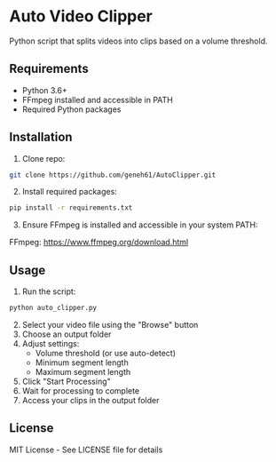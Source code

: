 # Auto Video Clipper

Python script that splits videos into clips based on a volume threshold.

## Requirements
- Python 3.6+
- FFmpeg installed and accessible in PATH
- Required Python packages

## Installation

1. Clone repo:
```bash
git clone https://github.com/geneh61/AutoClipper.git
```

2. Install required packages:
```bash
pip install -r requirements.txt
```

3. Ensure FFmpeg is installed and accessible in your system PATH:

FFmpeg: https://www.ffmpeg.org/download.html

## Usage
1. Run the script:
```bash
python auto_clipper.py
```
2. Select your video file using the "Browse" button
3. Choose an output folder
4. Adjust settings:
   - Volume threshold (or use auto-detect)
   - Minimum segment length
   - Maximum segment length
5. Click "Start Processing"
6. Wait for processing to complete
7. Access your clips in the output folder

## License
MIT License - See LICENSE file for details
